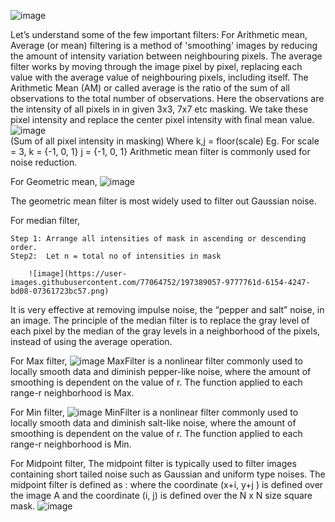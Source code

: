 ![image](https://user-images.githubusercontent.com/77064752/197388994-e4b645d6-ab59-4336-9e6e-6e2c175fdb1f.png)


Let’s understand some of the few important filters:
For Arithmetic mean,
Average (or mean) filtering is a method of 'smoothing' images by reducing the amount of intensity variation between neighbouring pixels. The average filter works by moving through the image pixel by pixel, replacing each value with the average value of neighbouring pixels, including itself.
The Arithmetic Mean (AM) or called average is the ratio of the sum of all observations to the total number of observations.
Here the observations are the intensity of all pixels in in given 3x3, 7x7 etc masking. 
We take these pixel intensity and replace the center pixel intensity with final mean value.
	  	![image](https://user-images.githubusercontent.com/77064752/197389027-1f48631f-d0b9-4a9e-a215-e485d9bd442f.png)  
(Sum of all pixel intensity in masking)
	Where k,j = floor(scale) 
	Eg. For scale = 3,
	k = {-1, 0, 1} 		j = {-1, 0, 1} 
	Arithmetic mean filter is commonly used for noise reduction.

For Geometric mean,
		![image](https://user-images.githubusercontent.com/77064752/197389033-abc72f38-9dac-4749-9782-60e790077da9.png)

The geometric mean filter is most widely used to filter out Gaussian noise.

For median filter,
	
	Step 1: Arrange all intensities of mask in ascending or descending order.
	Step2:  Let n = total no of intensities in mask
		
 		![image](https://user-images.githubusercontent.com/77064752/197389057-9777761d-6154-4247-bd08-07361723bc57.png)


It is very effective at removing impulse noise, the “pepper and salt” noise, in an image. The principle of the median filter is to replace the gray level of each pixel by the median of the gray levels in a neighborhood of the pixels, instead of using the average operation.

For Max filter,
![image](https://user-images.githubusercontent.com/77064752/197389062-4ee4bb6e-3b49-4566-b3cf-c1e7536e1f25.png)
MaxFilter is a nonlinear filter commonly used to locally smooth data and diminish pepper-like noise, where the amount of smoothing is dependent on the value of r. The function applied to each range-r neighborhood is Max.

For Min filter,
![image](https://user-images.githubusercontent.com/77064752/197389068-f6c7755c-136f-43f2-b7f1-13828230ac96.png)
MinFilter is a nonlinear filter commonly used to locally smooth data and diminish salt-like noise, where the amount of smoothing is dependent on the value of r. The function applied to each range-r neighborhood is Min. 

For Midpoint filter,
The midpoint filter is typically used to filter images containing short tailed noise such as Gaussian and uniform type noises. The midpoint filter is defined as : where the coordinate (x+i, y+j ) is defined over the image A and the coordinate (i, j) is defined over the N x N size square mask.
![image](https://user-images.githubusercontent.com/77064752/197389073-cdbd4d79-43b6-48f8-852a-cb5304ad4a0c.png)
